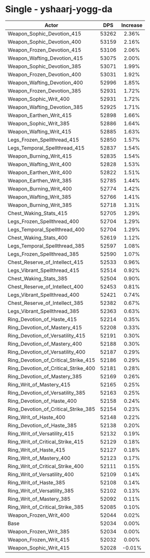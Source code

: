# Single - yshaarj-yogg-da
| Actor | DPS | Increase |
|---|:---:|:---:|
|Weapon_Sophic_Devotion_415|53262|2.36%|
|Weapon_Sophic_Devotion_400|53159|2.16%|
|Weapon_Frozen_Devotion_415|53106|2.06%|
|Weapon_Wafting_Devotion_415|53075|2.00%|
|Weapon_Sophic_Devotion_385|53071|1.99%|
|Weapon_Frozen_Devotion_400|53031|1.92%|
|Weapon_Wafting_Devotion_400|52996|1.85%|
|Weapon_Frozen_Devotion_385|52931|1.72%|
|Weapon_Sophic_Writ_400|52931|1.72%|
|Weapon_Wafting_Devotion_385|52925|1.71%|
|Weapon_Earthen_Writ_415|52898|1.66%|
|Weapon_Sophic_Writ_385|52886|1.64%|
|Weapon_Wafting_Writ_415|52885|1.63%|
|Legs_Frozen_Spellthread_415|52850|1.57%|
|Legs_Temporal_Spellthread_415|52837|1.54%|
|Weapon_Burning_Writ_415|52835|1.54%|
|Weapon_Wafting_Writ_400|52828|1.53%|
|Weapon_Earthen_Writ_400|52822|1.51%|
|Weapon_Earthen_Writ_385|52785|1.44%|
|Weapon_Burning_Writ_400|52774|1.42%|
|Weapon_Wafting_Writ_385|52766|1.41%|
|Weapon_Burning_Writ_385|52718|1.31%|
|Chest_Waking_Stats_415|52705|1.29%|
|Legs_Frozen_Spellthread_400|52704|1.29%|
|Legs_Temporal_Spellthread_400|52704|1.29%|
|Chest_Waking_Stats_400|52619|1.12%|
|Legs_Temporal_Spellthread_385|52597|1.08%|
|Legs_Frozen_Spellthread_385|52590|1.07%|
|Chest_Reserve_of_Intellect_415|52533|0.96%|
|Legs_Vibrant_Spellthread_415|52514|0.92%|
|Chest_Waking_Stats_385|52504|0.90%|
|Chest_Reserve_of_Intellect_400|52453|0.81%|
|Legs_Vibrant_Spellthread_400|52421|0.74%|
|Chest_Reserve_of_Intellect_385|52382|0.67%|
|Legs_Vibrant_Spellthread_385|52363|0.63%|
|Ring_Devotion_of_Haste_415|52214|0.35%|
|Ring_Devotion_of_Mastery_415|52208|0.33%|
|Ring_Devotion_of_Versatility_415|52191|0.30%|
|Ring_Devotion_of_Mastery_400|52188|0.30%|
|Ring_Devotion_of_Versatility_400|52187|0.29%|
|Ring_Devotion_of_Critical_Strike_415|52186|0.29%|
|Ring_Devotion_of_Critical_Strike_400|52181|0.28%|
|Ring_Devotion_of_Mastery_385|52169|0.26%|
|Ring_Writ_of_Mastery_415|52165|0.25%|
|Ring_Devotion_of_Versatility_385|52163|0.25%|
|Ring_Devotion_of_Haste_400|52158|0.24%|
|Ring_Devotion_of_Critical_Strike_385|52154|0.23%|
|Ring_Writ_of_Haste_400|52148|0.22%|
|Ring_Devotion_of_Haste_385|52138|0.20%|
|Ring_Writ_of_Versatility_415|52132|0.19%|
|Ring_Writ_of_Critical_Strike_415|52129|0.18%|
|Ring_Writ_of_Haste_415|52127|0.18%|
|Ring_Writ_of_Mastery_400|52123|0.17%|
|Ring_Writ_of_Critical_Strike_400|52111|0.15%|
|Ring_Writ_of_Versatility_400|52109|0.14%|
|Ring_Writ_of_Haste_385|52108|0.14%|
|Ring_Writ_of_Versatility_385|52102|0.13%|
|Ring_Writ_of_Mastery_385|52092|0.11%|
|Ring_Writ_of_Critical_Strike_385|52085|0.10%|
|Weapon_Frozen_Writ_400|52044|0.02%|
|Base|52034|0.00%|
|Weapon_Frozen_Writ_385|52034|0.00%|
|Weapon_Frozen_Writ_415|52032|0.00%|
|Weapon_Sophic_Writ_415|52028|-0.01%|
